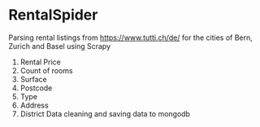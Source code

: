 # RentalSpider
Parsing rental listings from https://www.tutti.ch/de/ for the cities of Bern, Zurich and Basel using Scrapy
1. Rental Price
2. Count of rooms
3. Surface
4. Postcode
5. Type
6. Address
7. District
Data cleaning and saving data to mongodb

